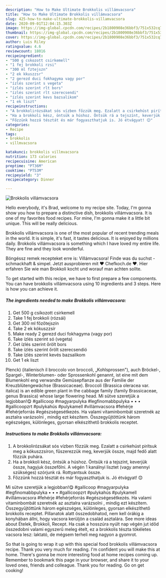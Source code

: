 ```yaml
---
description: "How to Make Ultimate Brokkolis villámvacsora"
title: "How to Make Ultimate Brokkolis villámvacsora"
slug: 425-how-to-make-ultimate-brokkolis-villamvacsora
date: 2020-09-01T12:04:15.303Z
image: https://img-global.cpcdn.com/recipes/2b1800908e36bbf3/751x532cq70/brokkolis-villamvacsora-recept-foto.jpg
thumbnail: https://img-global.cpcdn.com/recipes/2b1800908e36bbf3/751x532cq70/brokkolis-villamvacsora-recept-foto.jpg
cover: https://img-global.cpcdn.com/recipes/2b1800908e36bbf3/751x532cq70/brokkolis-villamvacsora-recept-foto.jpg
author: Luis Riley
ratingvalue: 4.6
reviewcount: 18016
recipeingredient:
- "500 g cskozott csirkemell"
- "1 fej brokkoli rzsi"
- "300 ml fztejszn"
- "2 ek kkuszzsr"
- "2 gerezd duci fokhagyma vagy por"
- "ízlés szerint s vegeta"
- "ízlés szerint rlt bors"
- "ízlés szerint rlt szerecsendi"
- "ízlés szerint kevs bazsalikom"
- "1 ek liszt"
recipeinstructions:
- "A brokkolirózsákat sós vízben főzzük meg. Ezalatt a csirkehúst pirítsuk meg a kókuszzsíron, fűszerezzük meg, keverjük össze, majd fedő alatt főzzük puhára."
- "Ha a brokkoli kész, öntsük a húshoz. Öntsük rá a tejszínt, keverjük össze, hagyjuk összefőlni. A végén 1 kanálnyi lisztet (vagy amennyi szükséges) szórjunk rá. Rottyantsuk össze."
- "Főzzünk hozzá tésztát és már fogyaszthatjuk is. Jó étvágyat! 😊"
categories:
- Recipe
tags:
- brokkolis
- villmvacsora

katakunci: brokkolis villmvacsora 
nutrition: 173 calories
recipecuisine: American
preptime: "PT36M"
cooktime: "PT53M"
recipeyield: "3"
recipecategory: Dinner

---
```



![Brokkolis villámvacsora](https://img-global.cpcdn.com/recipes/2b1800908e36bbf3/751x532cq70/brokkolis-villamvacsora-recept-foto.jpg)

Hello everybody, it's Brad, welcome to my recipe site. Today, I'm gonna show you how to prepare a distinctive dish, brokkolis villámvacsora. It is one of my favorites food recipes. For mine, I'm gonna make it a little bit unique. This will be really delicious.

Brokkolis villámvacsora is one of the most popular of recent trending meals in the world. It is simple, it's fast, it tastes delicious. It is enjoyed by millions daily. Brokkolis villámvacsora is something which I have loved my entire life. They are fine and they look wonderful.

Böngéssz remek recepteket erre is: Villámvacsora! Finde was du suchst - schmackhaft &amp; simpel. Jetzt ausprobieren mit ♥ Chefkoch.de ♥. Hier erfahren Sie wie man Brokkoli kocht und worauf man achten sollte.


To get started with this recipe, we have to first prepare a few components. You can have brokkolis villámvacsora using 10 ingredients and 3 steps. Here is how you can achieve it.

<!--inarticleads1-->

##### The ingredients needed to make Brokkolis villámvacsora:

1. Get 500 g csíkozott csirkemell
1. Take 1 fej brokkoli (rózsái)
1. Get 300 ml főzőtejszín
1. Take 2 ek kókuszzsír
1. Make ready 2 gerezd duci fokhagyma (vagy por)
1. Take ízlés szerint só (vegeta)
1. Get ízlés szerint őrölt bors
1. Take ízlés szerint őrölt szerecsendió
1. Take ízlés szerint kevés bazsalikom
1. Get 1 ek liszt


Plenck) (italienisch il broccolo von broccoli, „Kohlsprossen&#34;), auch Bröckel-, Spargel-, Winterblumen- oder Sprossenkohl genannt, ist eine mit dem Blumenkohl eng verwandte Gemüsepflanze aus der Familie der Kreuzblütengewächse (Brassicaceae). Broccoli (Brassica oleracea var. italica) is an edible green plant in the cabbage family (family Brassicaceae, genus Brassica) whose large flowering head. Mi sütve szeretjük a legjobban!😋 #gallicoop #magyarpulyka #legfinomabbpulyka • • • #gallicoopzrt #pulykahús #pulykamell #villámvacsora #fehérje #fehérjeforrás #egészségesétkezés. Ha valami vitaminbombát szeretnék az asztalra varázsolni , mindig ezt készítem. Összegyûjtöttünk három egészséges, különleges, gyorsan elkészíthető brokkolis receptet. 

<!--inarticleads2-->

##### Instructions to make Brokkolis villámvacsora:

1. A brokkolirózsákat sós vízben főzzük meg. Ezalatt a csirkehúst pirítsuk meg a kókuszzsíron, fűszerezzük meg, keverjük össze, majd fedő alatt főzzük puhára.
1. Ha a brokkoli kész, öntsük a húshoz. Öntsük rá a tejszínt, keverjük össze, hagyjuk összefőlni. A végén 1 kanálnyi lisztet (vagy amennyi szükséges) szórjunk rá. Rottyantsuk össze.
1. Főzzünk hozzá tésztát és már fogyaszthatjuk is. Jó étvágyat! 😊


Mi sütve szeretjük a legjobban!😋 #gallicoop #magyarpulyka #legfinomabbpulyka • • • #gallicoopzrt #pulykahús #pulykamell #villámvacsora #fehérje #fehérjeforrás #egészségesétkezés. Ha valami vitaminbombát szeretnék az asztalra varázsolni , mindig ezt készítem. Összegyûjtöttünk három egészséges, különleges, gyorsan elkészíthető brokkolis receptet. Pillanatok alatt összedobhatod, nem kell órákig a konyhában állni, hogy vacsora kerüljön a család asztalára. See more ideas about Ételek, Brokkoli, Recept. Ha csak a hosszúra nyúlt nap végén jut időd összedobni valami egyszerű meleg ételt, ez a brokkolis tészta tökéletes vacsora lesz: laktató, de mégsem terheli meg nagyon a gyomrot. 

So that is going to wrap it up with this special food brokkolis villámvacsora recipe. Thank you very much for reading. I'm confident you will make this at home. There's gonna be more interesting food at home recipes coming up. Remember to bookmark this page in your browser, and share it to your loved ones, friends and colleague. Thank you for reading. Go on get cooking!
